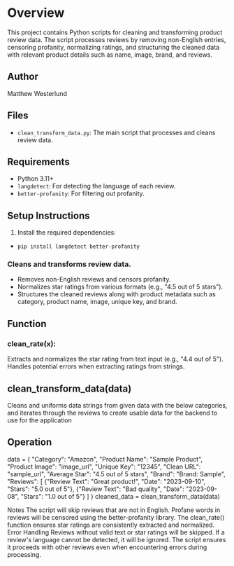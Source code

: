 # Overview
This project contains Python scripts for cleaning and transforming product review data. The script processes reviews by removing non-English entries, censoring profanity, normalizing ratings, and structuring the cleaned data with relevant product details such as name, image, brand, and reviews.

## Author 
Matthew Westerlund

## Files

- `clean_transform_data.py`: The main script that processes and cleans review data.

## Requirements

- Python 3.11+
- `langdetect`: For detecting the language of each review.
- `better-profanity`: For filtering out profanity.

## Setup Instructions

1. Install the required dependencies:
- `pip install langdetect better-profanity`
   
### Cleans and transforms review data.
* Removes non-English reviews and censors profanity.
* Normalizes star ratings from various formats (e.g., "4.5 out of 5 stars").
* Structures the cleaned reviews along with product metadata such as category, product name, image, unique key, and brand.

## Function
### clean_rate(x):
Extracts and normalizes the star rating from text input (e.g., "4.4 out of 5").
Handles potential errors when extracting ratings from strings.

## clean_transform_data(data)
Cleans and uniforms data strings from given data with the below categories, and iterates through the reviews to create usable data for the backend to use for the application


## Operation
data = {
    "Category": "Amazon",
    "Product Name": "Sample Product",
    "Product Image": "image_url",
    "Unique Key": "12345",
    "Clean URL": "sample_url",
    "Average Star": "4.5 out of 5 stars",
    "Brand": "Brand: Sample",
    "Reviews": [
        {"Review Text": "Great product!", "Date": "2023-09-10", "Stars": "5.0 out of 5"},
        {"Review Text": "Bad quality", "Date": "2023-09-08", "Stars": "1.0 out of 5"}
    ]
}
cleaned_data = clean_transform_data(data)

Notes
The script will skip reviews that are not in English.
Profane words in reviews will be censored using the better-profanity library.
The clean_rate() function ensures star ratings are consistently extracted and normalized.
Error Handling
Reviews without valid text or star ratings will be skipped.
If a review's language cannot be detected, it will be ignored.
The script ensures it proceeds with other reviews even when encountering errors during processing.